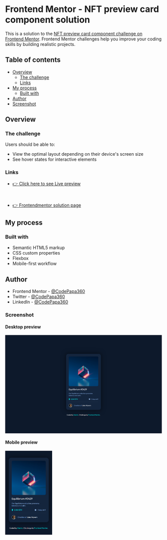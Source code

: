 # Frontend Mentor - NFT preview card component solution

This is a solution to the [NFT preview card component challenge on Frontend Mentor](https://www.frontendmentor.io/challenges/nft-preview-card-component-SbdUL_w0U). Frontend Mentor challenges help you improve your coding skills by building realistic projects. 

## Table of contents

- [Overview](#overview)
  - [The challenge](#the-challenge)
  - [Links](#links)
- [My process](#my-process)
  - [Built with](#built-with)
- [Author](#author)
- [Screenshot](#screenshot)

## Overview

### The challenge

Users should be able to:

- View the optimal layout depending on their device's screen size
- See hover states for interactive elements

### Links

- [👉 Click here to see Live preview](https://codepapa360.github.io/NFT-preview-card-component/)
<br>

- [👉 Frontendmentor solution page]()

## My process

### Built with

- Semantic HTML5 markup
- CSS custom properties
- Flexbox
- Mobile-first workflow

## Author

- Frontend Mentor - [@CodePapa360](https://www.frontendmentor.io/profile/CodePapa360)
- Twitter - [@CodePapa360](https://www.twitter.com/CodePapa360)
- LinkedIn - [@CodePapa360](https://www.linkedin.com/in/codepapa360)

### Screenshot

#### Desktop preview

<p><img align="center" src="design/Desktop-preview.png"/></p>

#### Mobile preview 

<p><img align="center" width="30%" src="design/Mobile-preview.png"/></p>
